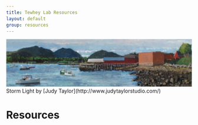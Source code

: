 ```yaml
---
title: Tewhey Lab Resources
layout: default
group: resources
---
```


<img class="img-fluid mx-auto d-block" src="/static/img/resources_storm_light_judy_taylor.png" alt="Storm Light by Judy Taylor" style="paddig-bottom:0.5em;">
Storm Light by [Judy Taylor](http://www.judytaylorstudio.com/)

# Resources
